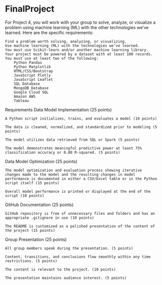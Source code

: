 # FinalProject


For Project 4, you will work with your group to solve, analyze, or visualize a problem using machine learning (ML) with the other technologies we’ve learned. Here are the specific requirements:

    Find a problem worth solving, analyzing, or visualizing.
    Use machine learning (ML) with the technologies we’ve learned.
    You must use Scikit-learn and/or another machine learning library.
    Your project must be powered by a dataset with at least 100 records.
    You must use at least two of the following:
        Python Pandas
        Python Matplotlib
        HTML/CSS/Bootstrap
        JavaScript Plotly
        JavaScript Leaflet
        SQL Database
        MongoDB Database
        Google Cloud SQL
        Amazon AWS
        Tableau


Requirements
Data Model Implementation (25 points)

    A Python script initializes, trains, and evaluates a model (10 points)

    The data is cleaned, normalized, and standardized prior to modeling (5 points)

    The model utilizes data retrieved from SQL or Spark (5 points)

    The model demonstrates meaningful predictive power at least 75% classification accuracy or 0.80 R-squared. (5 points)

Data Model Optimization (25 points)

    The model optimization and evaluation process showing iterative changes made to the model and the resulting changes in model performance is documented in either a CSV/Excel table or in the Python script itself (15 points)

    Overall model performance is printed or displayed at the end of the script (10 points)

GitHub Documentation (25 points)

    GitHub repository is free of unnecessary files and folders and has an appropriate .gitignore in use (10 points)

    The README is customized as a polished presentation of the content of the project (15 points)

Group Presentation (25 points)

    All group members speak during the presentation. (5 points)

    Content, transitions, and conclusions flow smoothly within any time restrictions. (5 points)

    The content is relevant to the project. (10 points)

    The presentation maintains audience interest. (5 points)
